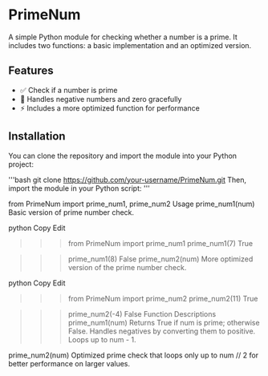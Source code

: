 
# PrimeNum

A simple Python module for checking whether a number is a prime. It includes two functions: a basic implementation and an optimized version.

## Features

- ✅ Check if a number is prime
- 🚫 Handles negative numbers and zero gracefully
- ⚡ Includes a more optimized function for performance

## Installation

You can clone the repository and import the module into your Python project:

'''bash
git clone https://github.com/your-username/PrimeNum.git
Then, import the module in your Python script:
'''


from PrimeNum import prime_num1, prime_num2
Usage
prime_num1(num)
Basic version of prime number check.

python
Copy
Edit
>>> from PrimeNum import prime_num1
>>> prime_num1(7)
True

>>> prime_num1(8)
False
prime_num2(num)
More optimized version of the prime number check.

python
Copy
Edit
>>> from PrimeNum import prime_num2
>>> prime_num2(11)
True

>>> prime_num2(-4)
False
Function Descriptions
prime_num1(num)
Returns True if num is prime; otherwise False. Handles negatives by converting them to positive. Loops up to num - 1.

prime_num2(num)
Optimized prime check that loops only up to num // 2 for better performance on larger values.







